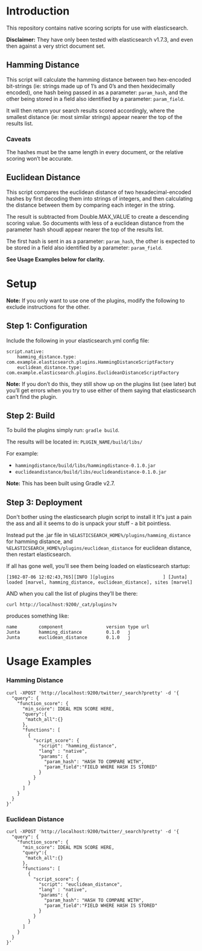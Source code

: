 # Introduction
This repository contains native scoring scripts for use with elasticsearch. 

**Disclaimer:** They have only been tested with elasticsearch v1.7.3, and even then against a very strict document set.

## Hamming Distance
This script will calculate the hamming distance between two hex-encoded bit-strings (ie: strings made up of 1’s and 0’s and then hexidecimally encoded), one hash being passed in as a parameter: `param_hash`, and the other being stored in a field also identified by a parameter: `param_field`.

It will then return your search results scored accordingly, where the smallest distance (ie: most similar strings) appear nearer the top of the results list.

### Caveats
The hashes must be the same length in every document, or the relative scoring won’t be accurate.

## Euclidean Distance
This script compares the euclidean distance of two hexadecimal-encoded hashes by first decoding them into strings of integers, and then calculating the distance between them by comparing each integer in the string.

The result is subtracted from Double.MAX_VALUE to create a descending scoring value. So documents with less of a euclidean distance from the parameter hash shoudl appear nearer the top of the results list.

The first hash is sent in as a parameter: `param_hash`, the other is expected to be stored in a field also identified by a parameter: `param_field`.

**See Usage Examples below for clarity.**

# Setup
**Note:** If you only want to use one of the plugins, modify the following to exclude instructions for the other.

## Step 1: Configuration

Include the following in your elasticsearch.yml config file:

    script.native:
        hamming_distance.type: com.example.elasticsearch.plugins.HammingDistanceScriptFactory
        euclidean_distance.type: com.example.elasticsearch.plugins.EuclideanDistanceScriptFactory

**Note:** If you don’t do this, they still show up on the plugins list (see later) but you’ll get errors when you try to use either of them saying that elasticsearch can’t find the plugin.

## Step 2: Build
To build the plugins simply run: `gradle build`.

The results will be located in: `PLUGIN_NAME/build/libs/`

For example:

* `hammingdistance/build/libs/hammingdistance-0.1.0.jar`
* `euclideandistance/build/libs/euclideandistance-0.1.0.jar`

**Note:** This has been built using Gradle v2.7.

## Step 3: Deployment
Don't bother using the elasticsearch plugin script to install it
It's just a pain the ass and all it seems to do is unpack your stuff - a bit pointless.

Instead put the .jar file in `%ELASTICSEARCH_HOME%/plugins/hamming_distance` for hamming distance, and `%ELASTICSEARCH_HOME%/plugins/euclidean_distance` for euclidean distance, then restart elasticsearch.

If all has gone well, you'll see them being loaded on elasticsearch startup:

    [1982-07-06 12:02:43,765][INFO ][plugins                  ] [Junta] loaded [marvel, hamming_distance, euclidean_distance], sites [marvel]

AND when you call the list of plugins they’ll be there:

    curl http://localhost:9200/_cat/plugins?v

produces something like:

    name        component                version type url
    Junta       hamming_distance         0.1.0   j
    Junta       euclidean_distance       0.1.0   j


# Usage Examples

### Hamming Distance

    curl -XPOST 'http://localhost:9200/twitter/_search?pretty' -d '{
      "query": {
        "function_score": {     
          "min_score": IDEAL MIN SCORE HERE,
          "query":{
           "match_all":{}
          },
          "functions": [
            {
              "script_score": {
                "script": "hamming_distance",
                "lang" : "native",
                "params": {
                  "param_hash": "HASH TO COMPARE WITH",
                  "param_field":"FIELD WHERE HASH IS STORED"
                }
              }
            }
          ]
        }
      }
    }'
    
    
### Euclidean Distance

    curl -XPOST 'http://localhost:9200/twitter/_search?pretty' -d '{
      "query": {
        "function_score": {     
          "min_score": IDEAL MIN SCORE HERE,
          "query":{
           "match_all":{}
          },
          "functions": [
            {
              "script_score": {
                "script": "euclidean_distance",
                "lang" : "native",
                "params": {
                  "param_hash": "HASH TO COMPARE WITH",
                  "param_field":"FIELD WHERE HASH IS STORED"
                }
              }
            }
          ]
        }
      }
    }'